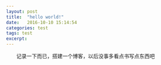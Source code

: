 ```yaml
---
layout: post
title:  "hello world!"
date:   2016-10-10 15:14:54
categories: test
tags: test
excerpt: 
---
```

　　记录一下而已，搭建一个博客，以后没事多看点书写点东西吧
